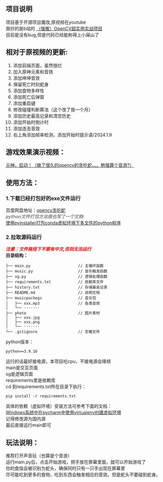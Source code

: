 ## 项目说明
项目基于开源项目魔改,原视频在youtube  
我抄的是b站的 [（强推）OpenCV超实用实战项目](https://www.bilibili.com/video/BV18B4y1c7r4/?buvid=XXFEBBFF261C64214E1B6CFEABEB215A16A68&is_story_h5=false&mid=Y4%2FXgNwV1mMdoN3Znab74g%3D%3D&p=50&plat_id=116&share_from=ugc&share_medium=android&share_plat=android&share_session_id=3a7a93b3-001a-4c59-8735-1f28f8a83e38&share_source=COPY&share_tag=s_i&timestamp=1688711757&unique_k=i6kO3Wu&up_id=46880349&vd_source=681581a43755da31769295c679d5ecad)   
目前是没有bug,但是代码已经能称得上小屎山了  

## 相对于原视频的更新:  
1. 添加前端页面，虽然很烂  
2. 加入原神元素和音效  
3. 添加坤坤音效  
4. 保留死亡时刻蛇身  
5. 添加食物多样性  
6. 添加死亡后弹窗  
7. 添加重启键  
8. 修改碰撞判断算法（这个改了我一个月）  
9. 添加历史最高记录和清空历史  
10. 添加开始时倒计时  
11. 添加连击音效  
12. 右上角添加帧率检测，添加开始时提示语/2024.1.9  

## 游戏效果演示视频：  
[元神，启动！（做了很久的opencv的贪吃蛇。。。勉强算个音游?）](https://www.bilibili.com/video/BV1UP411C7YJ/?share_source=copy_web)

  
## 使用方法：  

### 1.下载已经打包好的exe文件运行  

百度网盘地址：[opencv贪吃蛇](https://pan.baidu.com/s/1rw7uLH-ReM5BjVyY-mQTzw?pwd=1565)  
___<font color=grey>python文件打包方法我也写了一个文档:</font>___  
[使用pyinstaller打包conda虚拟环境下多文件的python程序](https://www.yuque.com/u39067637/maezfz/qqm6xavvkp00blyb?singleDoc#)  
 
### 2.拉取源码运行
___**<font color=red>注意：文件路径下不要有中文,否则无法运行</font>**___  
**目录结构：**  
```
├── main.py                     // 主循环函数  
├── music.py                    // 音乐触发函数  
├── sg.py                       // 逻辑处理函数
├── requirements.txt            // 依赖库文件
├── history.txt                 // 存储最高记录
├── README.md                   // 说明文档
├── musicpackegs                // 音乐包  
│   ├── xxx.mp3                 // 各类音效  
│   └── ·······                 
├── photo                       // 图片素材
│   ├── xxx.jpg
│   ├── xxx.png  
│   └── ·······
└── .gitignore                  // 忽略文件 
```
python版本：
```
python==3.9.16
```
运行的话最好接电源，本项目吃cpu，不接电源会降频  
main是交互页面  
sg是逻辑页面  
requirements里是依赖库  
cd 到requirements.txt所在目录下执行：  
```
pip install -r requirements.txt
```
具体的依赖（虚拟环境）安装方法可参考下面的文档：  
[Windows系统中在pycharm中使用virtualenv创建虚拟环境](https://www.yuque.com/u39067637/maezfz/mq6euk08x1gybptc?singleDoc#)  
记得修改源为国内源  
最后直接运行main即可  
  
## 玩法说明： 
推荐打开声音玩（也算是个音游）  
运行main.py后，点击开始游戏，把手放在屏幕里面，就可以开始游戏了  
你的食指会被识别为蛇头，确保同时只有一只手出现在屏幕里  
尽可能吃到更多的食物，吃到东西会触发相应的音效。但是蛇头不要碰到蛇身。  

